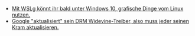 * [Mit WSLg könnt ihr bald unter Windows 10, grafische Dinge vom Linux nutzen.](https://www.bleepingcomputer.com/news/microsoft/hands-on-with-wslg-running-linux-gui-apps-in-windows-10/)
* [Google "aktualisiert" sein DRM Widevine-Treiber, also muss jeder seinen Kram aktualisieren.](https://www.bleepingcomputer.com/news/technology/mozilla-update-firefox-to-avoid-netflix-hulu-streaming-issues/)
